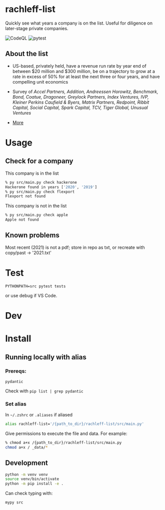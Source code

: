 # rachleff-list

Quickly see what years a company is on the list. Useful for diligence on later-stage private companies.

![CodeQL](https://github.com/lifekaizen/rachleff-list/actions/workflows/codeql-analysis.yml/badge.svg)
![pytest](https://github.com/lifekaizen/rachleff-list/actions/workflows/pytest.yml/badge.svg)

## About the list

- US-based, privately held, have a revenue run rate by year end of between $20 million and $300 million, be on a trajectory to grow at a rate in excess of 50% for at least the next three or four years, and have compelling unit economics

- Survey of _Accel Partners, Addition, Andreessen Horowitz, Benchmark, Bond, Coatue, Dragoneer, Greylock Partners, Index Ventures, IVP, Kleiner Perkins Caufield & Byers, Matrix Partners, Redpoint, Ribbit Capital, Social Capital, Spark Capital, TCV, Tiger Global, Unusual Ventures_
- [More](https://blog.wealthfront.com/announcing-2021-career-launching-companies/)

# Usage

## Check for a company

This company is in the list

```sh
% py src/main.py check hackerone
Hackerone found in years ['2020', '2019']
% py src/main.py check flexport
Flexport not found
```

This company is not in the list

```sh
% py src/main.py check apple
Apple not found
```

## Known problems

Most recent (2021) is not a pdf; store in repo as txt, or recreate with copy/past -> '2021.txt'

# Test

`PYTHONPATH=src pytest tests`

or use debug if VS Code.

# Dev

# Install

## Running locally with alias

### Prereqs:

`pydantic`

Check with `pip list | grep pydantic`

### Set alias

In `~/.zshrc` or `.aliases` if aliased

```sh
alias rachleff-list='/{path_to_dir}/rachleff-list/src/main.py'
```

Give permissions to execute the file and data. For example:

```sh
% chmod a+x /{path_to_dir}/rachleff-list/src/main.py
chmod a+x / _data/*
```

## Development

```sh
python -m venv venv
source venv/bin/activate
python -m pip install -e .
```

Can check typing with:

```sh
mypy src
```
